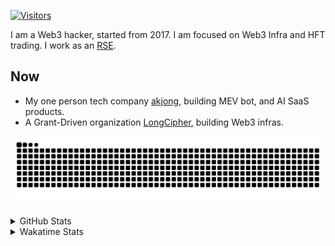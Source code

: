 <!-- markdownlint-disable MD041 MD010 MD033 -->
[![Visitors](https://api.visitorbadge.io/api/daily?path=Akagi201%2FAkagi201&label=Visitors%20Today&countColor=%2337d67a)](https://visitorbadge.io/status?path=Akagi201%2FAkagi201)

I am a Web3 hacker, started from 2017. I am focused on Web3 Infra and HFT trading.
I work as an [RSE](https://us-rse.org/about/what-is-an-rse/).

## Now

* My one person tech company [akjong](https://github.com/akjong), building MEV bot, and AI SaaS products.
* A Grant-Driven organization [LongCipher](https://github.com/longcipher), building Web3 infras.

[![github contribution grid snake animation](https://raw.githubusercontent.com/Akagi201/Akagi201/output/github-contribution-grid-snake.svg#gh-light-mode-only)](https://github.com/Akagi201)

<details>
<summary>GitHub Stats</summary>
  <a href="https://github.com/Akagi201"><img alt="Profile Detail" src="https://raw.githubusercontent.com/Akagi201/Akagi201/master/profile-summary-card-output/dracula/0-profile-details.svg" /></a>
  <a href="https://github.com/Akagi201"><img alt="Github Stats" src="https://raw.githubusercontent.com/Akagi201/Akagi201/master/profile-summary-card-output/dracula/3-stats.svg" /></a>
  <a href="https://github.com/Akagi201"><img alt="Lang By Commits" src="https://raw.githubusercontent.com/Akagi201/Akagi201/master/profile-summary-card-output/dracula/2-most-commit-language.svg" /></a>
</details>

<details>
<summary>Wakatime Stats</summary>
<br>

<!--START_SECTION:waka-->

```txt
From: 01 June 2025 - To: 08 June 2025

Total Time: 12 hrs 29 mins

Other              8 hrs 32 mins   █████████████████░░░░░░░░   68.40 %
Markdown           58 mins         ██░░░░░░░░░░░░░░░░░░░░░░░   07.77 %
Rust               48 mins         █▓░░░░░░░░░░░░░░░░░░░░░░░   06.49 %
TOML               47 mins         █▓░░░░░░░░░░░░░░░░░░░░░░░   06.40 %
sh                 30 mins         █░░░░░░░░░░░░░░░░░░░░░░░░   04.06 %
YAML               26 mins         █░░░░░░░░░░░░░░░░░░░░░░░░   03.52 %
SRecode Template   22 mins         ▓░░░░░░░░░░░░░░░░░░░░░░░░   03.03 %
JavaScript         2 mins          ░░░░░░░░░░░░░░░░░░░░░░░░░   00.31 %
HTML               0 secs          ░░░░░░░░░░░░░░░░░░░░░░░░░   00.03 %
```

<!--END_SECTION:waka-->

</details>
